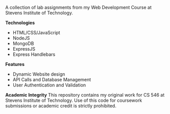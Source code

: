 A collection of lab assignments from my Web Development Course at Stevens Institute of Technology.

**Technologies**
- HTML/CSS/JavaScript
- NodeJS
- MongoDB
- ExpressJS
- Express Handlebars

**Features**
- Dynamic Website design
- API Calls and Database Management
- User Authentication and Validation

**Academic Integrity**
This repository contains my original work for CS 546 at Stevens Institute of Technology. Use of this code for coursework submissions or academic credit is strictly prohibited.
